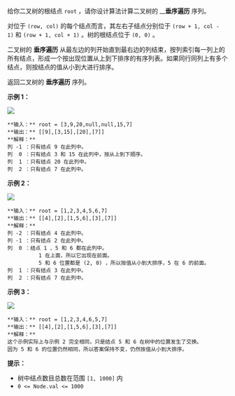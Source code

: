 给你二叉树的根结点 `root` ，请你设计算法计算二叉树的 __**垂序遍历** 序列。

对位于 `(row, col)` 的每个结点而言，其左右子结点分别位于 `(row + 1, col - 1)` 和 `(row + 1, col +
1)` 。树的根结点位于 `(0, 0)` 。

二叉树的 **垂序遍历**
从最左边的列开始直到最右边的列结束，按列索引每一列上的所有结点，形成一个按出现位置从上到下排序的有序列表。如果同行同列上有多个结点，则按结点的值从小到大进行排序。

返回二叉树的 **垂序遍历** 序列。

**示例 1：**

![](https://assets.leetcode.com/uploads/2021/01/29/vtree1.jpg)

    
    
    **输入：** root = [3,9,20,null,null,15,7]
    **输出：** [[9],[3,15],[20],[7]]
    **解释：**
    列 -1 ：只有结点 9 在此列中。
    列  0 ：只有结点 3 和 15 在此列中，按从上到下顺序。
    列  1 ：只有结点 20 在此列中。
    列  2 ：只有结点 7 在此列中。

**示例 2：**

![](https://assets.leetcode.com/uploads/2021/01/29/vtree2.jpg)

    
    
    **输入：** root = [1,2,3,4,5,6,7]
    **输出：** [[4],[2],[1,5,6],[3],[7]]
    **解释：**
    列 -2 ：只有结点 4 在此列中。
    列 -1 ：只有结点 2 在此列中。
    列  0 ：结点 1 、5 和 6 都在此列中。
              1 在上面，所以它出现在前面。
              5 和 6 位置都是 (2, 0) ，所以按值从小到大排序，5 在 6 的前面。
    列  1 ：只有结点 3 在此列中。
    列  2 ：只有结点 7 在此列中。
    

**示例 3：**

![](https://assets.leetcode.com/uploads/2021/01/29/vtree3.jpg)

    
    
    **输入：** root = [1,2,3,4,6,5,7]
    **输出：** [[4],[2],[1,5,6],[3],[7]]
    **解释：**
    这个示例实际上与示例 2 完全相同，只是结点 5 和 6 在树中的位置发生了交换。
    因为 5 和 6 的位置仍然相同，所以答案保持不变，仍然按值从小到大排序。

**提示：**

  * 树中结点数目总数在范围 `[1, 1000]` 内
  * `0 <= Node.val <= 1000`

